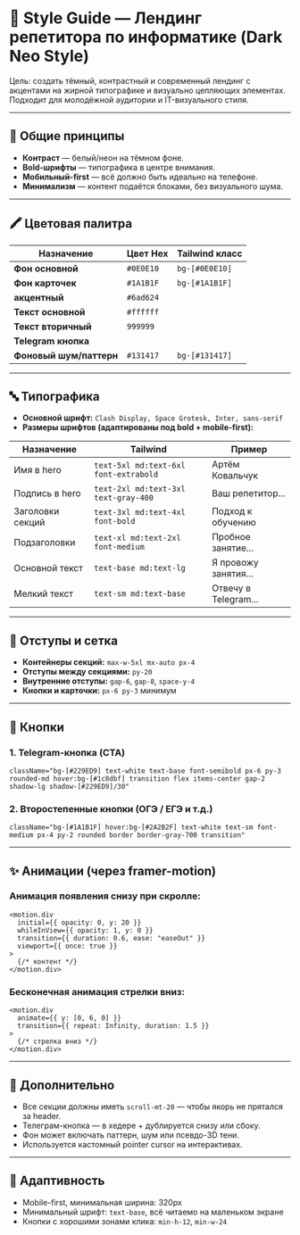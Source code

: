 # 🎨 Style Guide — Лендинг репетитора по информатике (Dark Neo Style)

Цель: создать тёмный, контрастный и современный лендинг с акцентами на жирной типографике и визуально цепляющих элементах. Подходит для молодёжной аудитории и IT-визуального стиля.

---

## 🧩 Общие принципы

- **Контраст** — белый/неон на тёмном фоне.
- **Bold-шрифты** — типографика в центре внимания.
- **Мобильный-first** — всё должно быть идеально на телефоне.
- **Минимализм** — контент подаётся блоками, без визуального шума.

---

## 🖍️ Цветовая палитра

| Назначение              | Цвет Hex     | Tailwind класс          |
|------------------------|--------------|--------------------------|
| **Фон основной**       | `#0E0E10`    | `bg-[#0E0E10]`          |
| **Фон карточек**       | `#1A1B1F`    | `bg-[#1A1B1F]`          |
| **акцентный**     | `#6ad624`    |            |
| **Текст основной**    | `#ffffff`    |        |
| **Текст вторичный** | `999999` | |
| **Telegram кнопка**    | 
| **Фоновый шум/паттерн**| `#131417`    | `bg-[#131417]`          |

---

## 🔤 Типографика

- **Основной шрифт:** `Clash Display, Space Grotesk, Inter, sans-serif`
- **Размеры шрифтов (адаптированы под bold + mobile-first):**

| Назначение           | Tailwind                      | Пример                              |
|----------------------|-------------------------------|-------------------------------------|
| Имя в hero           | `text-5xl md:text-6xl font-extrabold` | Артём Ковальчук         |
| Подпись в hero       | `text-2xl md:text-3xl text-gray-400` | Ваш репетитор...      |
| Заголовки секций     | `text-3xl md:text-4xl font-bold` | Подход к обучению       |
| Подзаголовки         | `text-xl md:text-2xl font-medium` | Пробное занятие...     |
| Основной текст       | `text-base md:text-lg`         | Я провожу занятия...              |
| Мелкий текст         | `text-sm md:text-base`         | Отвечу в Telegram...               |

---

## 📐 Отступы и сетка

- **Контейнеры секций:** `max-w-5xl mx-auto px-4`
- **Отступы между секциями:** `py-20`
- **Внутренние отступы:** `gap-6`, `gap-8`, `space-y-4`
- **Кнопки и карточки:** `px-6 py-3` минимум

---

## 🔘 Кнопки

### 1. Telegram-кнопка (CTA)
```tsx
className="bg-[#229ED9] text-white text-base font-semibold px-6 py-3 rounded-md hover:bg-[#1c8dbf] transition flex items-center gap-2 shadow-lg shadow-[#229ED9]/30"
```

### 2. Второстепенные кнопки (ОГЭ / ЕГЭ и т.д.)
```tsx
className="bg-[#1A1B1F] hover:bg-[#2A2B2F] text-white text-sm font-medium px-4 py-2 rounded border border-gray-700 transition"
```

---

## ✨ Анимации (через framer-motion)

### Анимация появления снизу при скролле:
```tsx
<motion.div
  initial={{ opacity: 0, y: 20 }}
  whileInView={{ opacity: 1, y: 0 }}
  transition={{ duration: 0.6, ease: "easeOut" }}
  viewport={{ once: true }}
>
  {/* контент */}
</motion.div>
```

### Бесконечная анимация стрелки вниз:
```tsx
<motion.div
  animate={{ y: [0, 6, 0] }}
  transition={{ repeat: Infinity, duration: 1.5 }}
>
  {/* стрелка вниз */}
</motion.div>
```

---

## 🧠 Дополнительно

- Все секции должны иметь `scroll-mt-20` — чтобы якорь не прятался за header.
- Телеграм-кнопка — в хедере + дублируется снизу или сбоку.
- Фон может включать паттерн, шум или псевдо-3D тени.
- Используется кастомный pointer cursor на интерактивах.

---

## 📲 Адаптивность

- Mobile-first, минимальная ширина: 320px
- Минимальный шрифт: `text-base`, всё читаемо на маленьком экране
- Кнопки с хорошими зонами клика: `min-h-12`, `min-w-24`